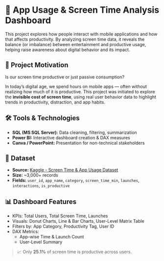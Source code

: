 # 📱 App Usage & Screen Time Analysis Dashboard

This project explores how people interact with mobile applications and how that affects productivity. By analyzing screen time data, it reveals the balance (or imbalance) between entertainment and productive usage, helping raise awareness about digital behavior and its impact.



## 📌 Project Motivation

Is our screen time productive or just passive consumption?

In today’s digital age, we spend hours on mobile apps — often without realizing how much of it is productive. This project was initiated to explore the **invisible cost of screen time**, using real user behavior data to highlight trends in productivity, distraction, and app habits.



## 🛠️ Tools & Technologies

- **SQL (MS SQL Server):** Data cleaning, filtering, summarization  
- **Power BI:** Interactive dashboard creation & DAX measures   
- **Canva / PowerPoint:** Presentation for non-technical stakeholders  



## 📂 Dataset

- **Source:** [Kaggle - Screen Time & App Usage Dataset](https://www.kaggle.com/datasets/khushikyad001/screen-time-and-app-usage-dataset-iosandroid)  
- **Size:** ~3,000+ records  
- **Fields:** `user_id`, `app_name`, `category`, `screen_time_min`, `launches`, `interactions`, `is_productive`



## 📊 Dashboard Features

- KPIs: Total Users, Total Screen Time, Launches
- Visuals: Donut Charts, Line & Bar Charts, User-Level Matrix Table
- Filters by: App Category, Productivity Tag, User ID
- DAX Metrics:
  - App-wise Time & Launch Count
  - User-Level Summary

> 📈 Only **25.1%** of screen time is productive across users.
